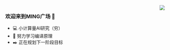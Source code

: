 <img align="right" src="https://github-readme-stats.vercel.app/api?username=zmdo&show_icons=true&icon_color=CE1D2D&text_color=718096&bg_color=ffffff&hide_title=true" />

### 欢迎来到MING广场 👋
- 💻 小计算量AI研究（穷）
- 📖 努力学习编译原理
- ✒️ 正在规划下一阶段目标
